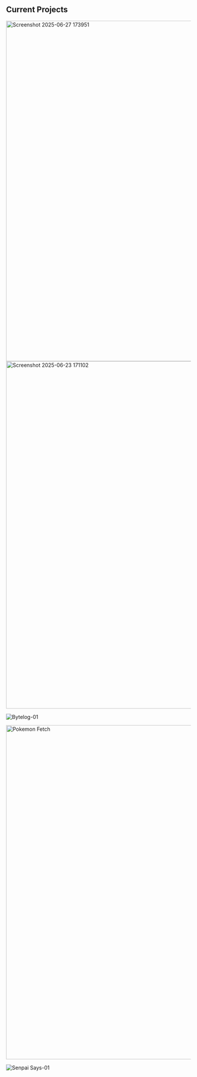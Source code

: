 ## Current Projects

<img width="925" alt="Screenshot 2025-06-27 173951" src="https://github.com/user-attachments/assets/92a128b4-97eb-4fd7-8ead-f55a617a5327" />

<img width="944" alt="Screenshot 2025-06-23 171102" src="https://github.com/user-attachments/assets/f7d600c2-4ef4-4b51-8085-d02b7b334f0c" />

![Bytelog-01](https://github.com/user-attachments/assets/a61f1ce7-7602-43a2-9473-78fa03a508dc)

<img width="908" alt="Pokemon Fetch" src="https://github.com/user-attachments/assets/1c93e8da-1f63-4a80-84c6-74106cb30019" />

![Senpai Says-01](https://github.com/user-attachments/assets/0c284926-0bc7-4c54-b0c4-08dc822acecf)




















